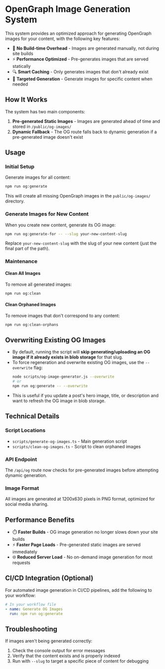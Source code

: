 # OpenGraph Image Generation System

This system provides an optimized approach for generating OpenGraph images for your content, with the following key features:

- 🚀 **No Build-time Overhead** - Images are generated manually, not during site builds
- ⚡ **Performance Optimized** - Pre-generates images that are served statically
- 🔍 **Smart Caching** - Only generates images that don't already exist
- 🎯 **Targeted Generation** - Generate images for specific content when needed

## How It Works

The system has two main components:

1. **Pre-generated Static Images** - Images are generated ahead of time and stored in `/public/og-images/`
2. **Dynamic Fallback** - The OG route falls back to dynamic generation if a pre-generated image doesn't exist

## Usage

### Initial Setup

Generate images for all content:

```bash
npm run og:generate
```

This will create all missing OpenGraph images in the `public/og-images/` directory.

### Generate Images for New Content

When you create new content, generate its OG image:

```bash
npm run og:generate-for -- --slug your-new-content-slug
```

Replace `your-new-content-slug` with the slug of your new content (just the final part of the path).

### Maintenance

#### Clean All Images

To remove all generated images:

```bash
npm run og:clean
```

#### Clean Orphaned Images

To remove images that don't correspond to any content:

```bash
npm run og:clean-orphans
```

## Overwriting Existing OG Images

- By default, running the script will **skip generating/uploading an OG image if it already exists in blob storage** for that slug.
- To force regeneration and overwrite existing OG images, use the `--overwrite` flag:
  ```sh
  node scripts/og-image-generator.js --overwrite
  # or
  npm run og:generate -- --overwrite
  ```
- This is useful if you update a post's hero image, title, or description and want to refresh the OG image in blob storage.

## Technical Details

### Script Locations

- `scripts/generate-og-images.ts` - Main generation script
- `scripts/clean-og-images.ts` - Script to clean orphaned images

### API Endpoint

The `/api/og` route now checks for pre-generated images before attempting dynamic generation.

### Image Format

All images are generated at 1200x630 pixels in PNG format, optimized for social media sharing.

## Performance Benefits

- ⏱️ **Faster Builds** - OG image generation no longer slows down your site builds
- ⚡ **Faster Page Loads** - Pre-generated static images are served immediately
- 🌐 **Reduced Server Load** - No on-demand image generation for most requests

## CI/CD Integration (Optional)

For automated image generation in CI/CD pipelines, add the following to your workflow:

```yaml
# In your workflow file
- name: Generate OG Images
  run: npm run og:generate
```

## Troubleshooting

If images aren't being generated correctly:

1. Check the console output for error messages
2. Verify that the content exists and is properly indexed
3. Run with `--slug` to target a specific piece of content for debugging 